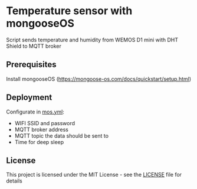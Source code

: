 # Temperature sensor with mongooseOS
Script sends temperature and humidity from WEMOS D1 mini with DHT Shield to MQTT broker

## Prerequisites
Install mongooseOS (https://mongoose-os.com/docs/quickstart/setup.html)

## Deployment
Configurate in [mos.yml](mos.yml):
* WIFI SSID and password
* MQTT broker address
* MQTT topic the data should be sent to
* Time for deep sleep

## License
This project is licensed under the MIT License - see the [LICENSE](LICENSE) file for details
